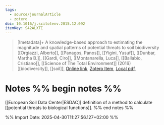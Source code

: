 ```yaml
---
tags:
  - source/journalArticle
  - zotero
doi: 10.1016/j.scitotenv.2015.12.092
itemKey: S42ALXTI
---
```

>[!metadata]+
> A knowledge-based approach to estimating the magnitude and spatial patterns of potential threats to soil biodiversity
> [[Orgiazzi, Alberto]], [[Panagos, Panos]], [[Yigini, Yusuf]], [[Dunbar, Martha B.]], [[Gardi, Ciro]], [[Montanarella, Luca]], [[Ballabio, Cristiano]], 
> [[Science of The Total Environment]] (2016)
> [[biodiversity]], [[soil]], 
> [Online link](https://linkinghub.elsevier.com/retrieve/pii/S004896971531247X), [Zotero Item](zotero://select/library/items/S42ALXTI), [Local pdf](file://C:/Users/aburg/Documents/references/zotero/storage/IC2M9PM8/Orgiazzi2016_knowledgebasedapproacha.pdf), 

# Notes %% begin notes %%
[[European Soil Data Center|ESDAC]]
definition of a method to calculate [[potential threats to biological functions]].
%% end notes %%




%% Import Date: 2025-04-30T11:27:56.127+02:00 %%
